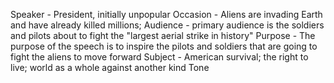 Speaker - President, initially unpopular
Occasion - Aliens are invading Earth and have already killed millions; 
Audience - primary audience is the soldiers and pilots about to fight the "largest aerial strike in history"
Purpose  - The purpose of the speech is to inspire the pilots and soldiers that are going to fight the aliens to move forward
Subject - American survival; the right to live; world as a whole against another kind
Tone